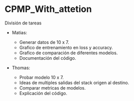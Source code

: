 # CPMP_With_attetion

División de tareas

* Matias:
    - Generar datos de 10 x 7.
    - Grafico de entrenamiento en loss y accuracy.
    - Grafico de comparación de diferentes modelos.
    - Documentación del código.

* Thomas: 
    - Probar modelo 10 x 7.
    - Ideas de multiples salidas del stack origen al destino.
    - Comparar metricas de modelos.
    - Explicación del código.